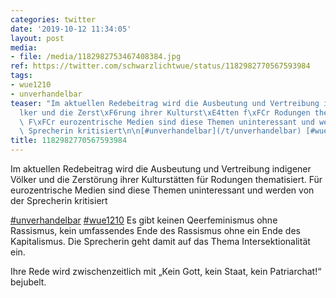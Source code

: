 ```yaml
---
categories: twitter
date: '2019-10-12 11:34:05'
layout: post
media:
- file: /media/1182982753467408384.jpg
ref: https://twitter.com/schwarzlichtwue/status/1182982770567593984
tags:
- wue1210
- unverhandelbar
teaser: "Im aktuellen Redebeitrag wird die Ausbeutung und Vertreibung indigener V\xF6\
  lker und die Zerst\xF6rung ihrer Kulturst\xE4tten f\xFCr Rodungen thematisiert.\
  \ F\xFCr eurozentrische Medien sind diese Themen uninteressant und werden von der\
  \ Sprecherin kritisiert\n\n[#unverhandelbar](/t/unverhandelbar) [#wue1210](/t/wue1210) "
title: 1182982770567593984
---
```

Im aktuellen Redebeitrag wird die Ausbeutung und Vertreibung indigener Völker und die Zerstörung ihrer Kulturstätten für Rodungen thematisiert. Für eurozentrische Medien sind diese Themen uninteressant und werden von der Sprecherin kritisiert

[#unverhandelbar](/t/unverhandelbar) [#wue1210](/t/wue1210) 
Es gibt keinen Qeerfeminismus ohne Rassismus, kein umfassendes Ende des Rassismus ohne ein Ende des Kapitalismus. Die Sprecherin geht damit auf das Thema Intersektionalität ein.

Ihre Rede wird zwischenzeitlich mit „Kein Gott, kein Staat, kein Patriarchat!“ bejubelt.